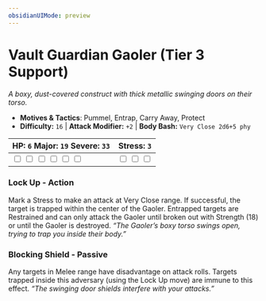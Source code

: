 ```yaml
---
obsidianUIMode: preview
---
```

# Vault Guardian Gaoler (Tier 3 Support)

*A boxy, dust-covered construct with thick metallic swinging doors on their torso.*

- **Motives & Tactics**: Pummel, Entrap, Carry Away, Protect
- **Difficulty:** `16` | **Attack Modifier:** `+2` | **Body Bash:** `Very Close 2d6+5 phy`

| HP: `6` Major: `19` Severe: `33` | Stress: `3` |
|--|--|
|  <input type="checkbox" unchecked id="118d0141"> <input type="checkbox" unchecked id="c1e07460"> <input type="checkbox" unchecked id="78fe7e74"> <input type="checkbox" unchecked id="3ae09e40"> <input type="checkbox" unchecked id="4c1b825a"> <input type="checkbox" unchecked id="ac83b10c"> |  <input type="checkbox" unchecked id="9041e32c"> <input type="checkbox" unchecked id="d866f646"> <input type="checkbox" unchecked id="6318ff57"> |

### Lock Up - Action

Mark a Stress to make an attack at Very Close range. If successful, the target is trapped within the center of the Gaoler. Entrapped targets are Restrained and can only attack the Gaoler until broken out with Strength (18) or until the Gaoler is destroyed. *“The Gaoler’s boxy torso swings open, trying to trap you inside their body.”*

### Blocking Shield - Passive

Any targets in Melee range have disadvantage on attack rolls. Targets trapped inside this adversary (using the Lock Up move) are immune to this effect. *“The swinging door shields interfere with your attacks.”*



